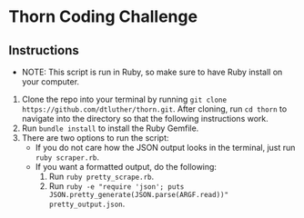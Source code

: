 # Thorn Coding Challenge
## Instructions
* NOTE: This script is run in Ruby, so make sure to have Ruby install on your computer.
1) Clone the repo into your terminal by running `git clone https://github.com/dtluther/thorn.git`. After cloning, run `cd thorn` to navigate into the directory so that the following instructions work.
2) Run `bundle install` to install the Ruby Gemfile.
3) There are two options to run the script:
    * If you do not care how the JSON output looks in the terminal, just run `ruby scraper.rb`.
    * If you want a formatted output, do the following:
        1) Run `ruby pretty_scrape.rb`.
        2) Run `ruby -e "require 'json'; puts JSON.pretty_generate(JSON.parse(ARGF.read))" pretty_output.json`.

